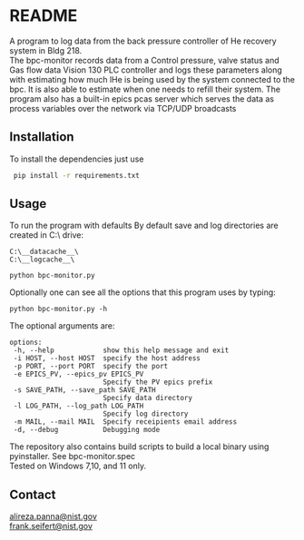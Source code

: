 # README
A program to log data from the back pressure controller of He recovery system in Bldg 218.\
The bpc-monitor records data from a Control pressure, valve status and Gas flow data Vision 130 PLC controller and logs these parameters along with estimating how much lHe is being used by the system connected to the bpc. It is also able to estimate when one needs to refill their system. The program also has a built-in epics pcas server which serves the data as process variables over the network via TCP/UDP broadcasts

## Installation
To install the dependencies just use
```bash
 pip install -r requirements.txt
 ```
 ## Usage
 To run the program with defaults By default save and log directories are created in C:\ drive:
 ```
 C:\__datacache__\
 C:\__logcache__\
 ```
 ```
 python bpc-monitor.py
 ```
 Optionally one can see all the options that this program uses by typing:
 ```
 python bpc-monitor.py -h
 ```
 The optional arguments are:
 ```
 options:
  -h, --help            show this help message and exit
  -i HOST, --host HOST  specify the host address
  -p PORT, --port PORT  specify the port
  -e EPICS_PV, --epics_pv EPICS_PV
                        Specify the PV epics prefix
  -s SAVE_PATH, --save_path SAVE_PATH
                        Specify data directory
  -l LOG_PATH, --log_path LOG_PATH
                        Specify log directory
  -m MAIL, --mail MAIL  Specify receipients email address
  -d, --debug           Debugging mode
 ```
The repository also contains build scripts to build a local binary using pyinstaller. See bpc-monitor.spec\
Tested on Windows 7,10, and 11 only.

## Contact
alireza.panna@nist.gov\
frank.seifert@nist.gov